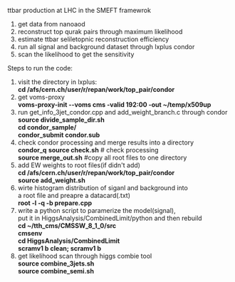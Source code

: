 ttbar production at LHC in the SMEFT framewrok  
1. get data from nanoaod
2. reconstruct top qurak pairs through maximum likelihood
2. estimate ttbar seliletopnic reconstruction efficiency
3. run all signal and background dataset through lxplus condor
4. scan the likelihood to get the sensitivity  

Steps to run the code: 
1. visit the directory in lxplus:  
**cd /afs/cern.ch/user/r/repan/work/top_pair/condor**  
2. get voms-proxy  
**voms-proxy-init --voms cms -valid 192:00 -out ~/temp/x509up**    
3. run get_info_3jet_condor.cpp and add_weight_branch.c through condor  
**source divide_sample_dir.sh**  
**cd condor_sample/**  
**condor_submit condor.sub**  
4. check condor processing and merge results into a directory  
**condor_q**
**source check.sh** # check processing  
**source merge_out.sh** #copy all root files to one directory 
5. add EW weights to root files(if didn't add)  
**cd /afs/cern.ch/user/r/repan/work/top_pair/condor**  
**source add_weight.sh**
6. wirte histogram distribution of siganl and background into  
a root file and preapre a datacard(.txt)  
**root -l -q -b prepare.cpp**  
7. write a python script to paramerize the model(signal),  
put it in HiggsAnalysis/CombinedLimit/python and then rebuild    
**cd ~/tth_cms/CMSSW_8_1_0/src**  
**cmsenv**  
**cd HiggsAnalysis/CombinedLimit**  
**scramv1 b clean; scramv1 b**  
8. get likelihood scan through higgs combie tool  
**source combine_3jets.sh**  
**source combine_semi.sh**  


